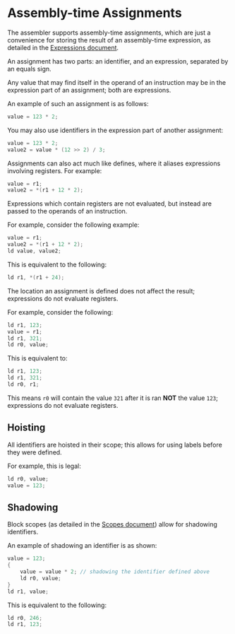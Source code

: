 # Assembly-time Assignments

The assembler supports assembly-time assignments, which are just a convenience for storing the result of an assembly-time expression, as detailed in the [Expressions document](expressions.md).

An assignment has two parts: an identifier, and an expression, separated by an equals sign.

Any value that may find itself in the operand of an instruction may be in the expression part of an assignment; both are expressions.

An example of such an assignment is as follows:

```c
value = 123 * 2;
```

You may also use identifiers in the expression part of another assignment:

```c
value = 123 * 2;
value2 = value * (12 >> 2) / 3;
```

Assignments can also act much like defines, where it aliases expressions involving registers. For example:

```c
value = r1;
value2 = *(r1 + 12 * 2);
```

Expressions which contain registers are not evaluated, but instead are passed to the operands of an instruction.

For example, consider the following example:

```c
value = r1;
value2 = *(r1 + 12 * 2);
ld value, value2;
```

This is equivalent to the following:

```c
ld r1, *(r1 + 24);
```

The location an assignment is defined does not affect the result; expressions do not evaluate registers.

For example, consider the following:

```c
ld r1, 123;
value = r1;
ld r1, 321;
ld r0, value;
```

This is equivalent to:

```c
ld r1, 123;
ld r1, 321;
ld r0, r1;
```

This means `r0` will contain the value `321` after it is ran **NOT** the value `123`; expressions do not evaluate registers.

## Hoisting

All identifiers are hoisted in their scope; this allows for using labels before they were defined.

For example, this is legal:

```c
ld r0, value;
value = 123;
```

## Shadowing

Block scopes (as detailed in the [Scopes document](scopes.md)) allow for shadowing identifiers.

An example of shadowing an identifier is as shown:

```c
value = 123;
{
    value = value * 2; // shadowing the identifier defined above
    ld r0, value;
}
ld r1, value;
```

This is equivalent to the following:

```c
ld r0, 246;
ld r1, 123;
```
